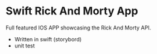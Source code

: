 # Swift Rick And Morty App

Full featured IOS APP showcasing the Rick And Morty API.

- Written in swift (storybord)
- unit test
